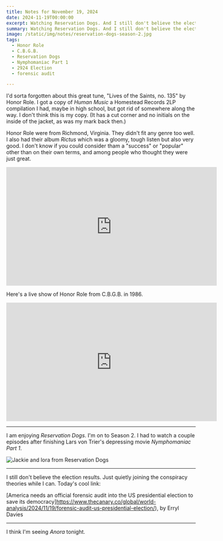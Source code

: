 ```yaml
---
title: Notes for November 19, 2024
date: 2024-11-19T00:00:00
excerpt: Watching Reservation Dogs. And I still don't believe the election results. Just quietly joining the conspiracy theories while I can.
summary: Watching Reservation Dogs. And I still don't believe the election results. Just quietly joining the conspiracy theories while I can.
image: /static/img/notes/reservation-dogs-season-2.jpg
tags:
  - Honor Role
  - C.B.G.B.
  - Reservation Dogs
  - Nymphomaniac Part 1
  - 2924 Election
  - forensic audit

---
```


I'd sorta forgotten about this great tune, "Lives of the Saints, no. 135" by Honor Role. I got a copy of _Human Music_ a Homestead Records 2LP compilation I had, maybe in high school, but got rid of somewhere along the way. I don't think this is my copy. (It has a cut corner and no initials on the inside of the jacket, as was my mark back then.)

Honor Role were from Richmond, Virginia. They didn't fit any genre too well. I also had their album _Rictus_ which was a gloomy, tough listen but also very good. I don't know if you could consider tham a "success" or "popular" other than on their own terms, and among people who thought they were just great.

<iframe width="560" height="315" src="https://www.youtube.com/embed/qjDr0RkTCT8?si=CVuu72CjavyqvphE" title="YouTube video player" frameborder="0" allow="accelerometer; autoplay; clipboard-write; encrypted-media; gyroscope; picture-in-picture; web-share" referrerpolicy="strict-origin-when-cross-origin" allowfullscreen></iframe>

Here's a live show of Honor Role from C.B.G.B. in 1986.

<iframe width="560" height="315" src="https://www.youtube.com/embed/qjDr0RkTCT8?si=CVuu72CjavyqvphE" title="YouTube video player" frameborder="0" allow="accelerometer; autoplay; clipboard-write; encrypted-media; gyroscope; picture-in-picture; web-share" referrerpolicy="strict-origin-when-cross-origin" allowfullscreen></iframe>

-----

I am enjoying _Reservation Dogs_. I'm on to Season 2. I had to watch a couple episodes after finishing Lars von Trier's depressing movie _Nymphomaniac Part 1_.

![Jackie and lora from Reservation Dogs](/static/img/notes/reservation-dogs-season-2.jpg)

-----

I still don't believe the election results. Just quietly joining the conspiracy theories while I can. Today's cool link:

[America needs an official forensic audit into the US presidential election to save its democracy]https://www.thecanary.co/global/world-analysis/2024/11/19/forensic-audit-us-presidential-election/), by Erryl Davies

-----

I think I'm seeing _Anora_ tonight.